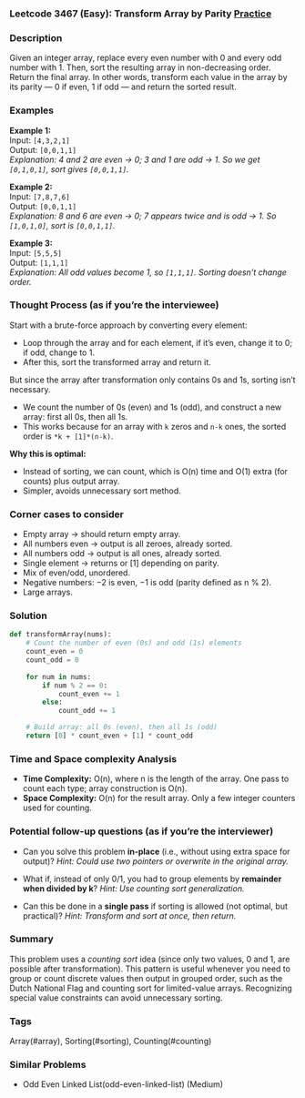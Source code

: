 ### Leetcode 3467 (Easy): Transform Array by Parity [Practice](https://leetcode.com/problems/transform-array-by-parity)

### Description  
Given an integer array, replace every even number with 0 and every odd number with 1. Then, sort the resulting array in non-decreasing order. Return the final array.
In other words, transform each value in the array by its parity — 0 if even, 1 if odd — and return the sorted result.

### Examples  

**Example 1:**  
Input: `[4,3,2,1]`  
Output: `[0,0,1,1]`  
*Explanation: 4 and 2 are even → 0; 3 and 1 are odd → 1. So we get `[0,1,0,1]`, sort gives `[0,0,1,1]`.*

**Example 2:**  
Input: `[7,8,7,6]`  
Output: `[0,0,1,1]`  
*Explanation: 8 and 6 are even → 0; 7 appears twice and is odd → 1. So `[1,0,1,0]`, sort is `[0,0,1,1]`.*

**Example 3:**  
Input: `[5,5,5]`  
Output: `[1,1,1]`  
*Explanation: All odd values become 1, so `[1,1,1]`. Sorting doesn’t change order.*

### Thought Process (as if you’re the interviewee)  
Start with a brute-force approach by converting every element:  
- Loop through the array and for each element, if it’s even, change it to 0; if odd, change to 1.
- After this, sort the transformed array and return it.

But since the array after transformation only contains 0s and 1s, sorting isn’t necessary.  
- We count the number of 0s (even) and 1s (odd), and construct a new array: first all 0s, then all 1s.
- This works because for an array with `k` zeros and `n-k` ones, the sorted order is `*k + [1]*(n-k)`.

**Why this is optimal:**
- Instead of sorting, we can count, which is O(n) time and O(1) extra (for counts) plus output array.
- Simpler, avoids unnecessary sort method.

### Corner cases to consider  
- Empty array → should return empty array.
- All numbers even → output is all zeroes, already sorted.
- All numbers odd → output is all ones, already sorted.
- Single element → returns  or [1] depending on parity.
- Mix of even/odd, unordered.
- Negative numbers: −2 is even, −1 is odd (parity defined as n % 2).
- Large arrays.

### Solution

```python
def transformArray(nums):
    # Count the number of even (0s) and odd (1s) elements
    count_even = 0
    count_odd = 0
    
    for num in nums:
        if num % 2 == 0:
            count_even += 1
        else:
            count_odd += 1

    # Build array: all 0s (even), then all 1s (odd)
    return [0] * count_even + [1] * count_odd
```

### Time and Space complexity Analysis  

- **Time Complexity:** O(n), where n is the length of the array. One pass to count each type; array construction is O(n).
- **Space Complexity:** O(n) for the result array. Only a few integer counters used for counting.

### Potential follow-up questions (as if you’re the interviewer)  

- Can you solve this problem **in-place** (i.e., without using extra space for output)?
  *Hint: Could use two pointers or overwrite in the original array.*

- What if, instead of only 0/1, you had to group elements by **remainder when divided by k**?
  *Hint: Use counting sort generalization.*

- Can this be done in a **single pass** if sorting is allowed (not optimal, but practical)?
  *Hint: Transform and sort at once, then return.*

### Summary
This problem uses a *counting sort* idea (since only two values, 0 and 1, are possible after transformation). This pattern is useful whenever you need to group or count discrete values then output in grouped order, such as the Dutch National Flag and counting sort for limited-value arrays. Recognizing special value constraints can avoid unnecessary sorting.

### Tags
Array(#array), Sorting(#sorting), Counting(#counting)

### Similar Problems
- Odd Even Linked List(odd-even-linked-list) (Medium)
